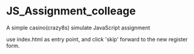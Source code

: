 # JS_Assignment_colleage
A simple casino(crazy8s) simulate JavaScript assignment

use index.html as entry point, and click 'skip' forward to the new register form.

